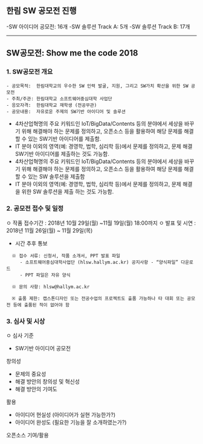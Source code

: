 ## 한림 SW 공모전 진행

-SW 아이디어 공모전: 16개
-SW 솔루션 Track A: 5개
-SW 솔루션 Track B: 17개

*  *  *

## SW공모전: Show me the code 2018

### 1. SW공모전 개요

```
- 공모목적:  한림대학교의 우수한 SW 인력 발굴, 지원, 그리고 SW가치 확산을 위한 SW 공모전
- 주최/주관: 한림대학교 소프트웨어중심대학 사업단
- 응모자격:  한림대학교 재학생 (전공무관)
- 공모내용:  자유로운 주제의 SW기반 아이디어 및 솔루션
```

- 4차산업혁명의 주요 키워드인 IoT/BigData/Contents 등의 분야에서 세상을 바꾸기 위해 해결해야 하는 문제를 정의하고, 오픈소스 등을 활용하여 해당 문제를 해결할 수 있는 SW기반 아이디어를 제출함.
- IT 분야 이외의 영역(예: 경영학, 법학, 심리학 등)에서 문제를 정의하고, 문제 해결 SW기반 아이디어를 제출하는 것도 가능함.
- 4차산업혁명의 주요 키워드인 IoT/BigData/Contents 등의 분야에서 세상을 바꾸기 위해 해결해야 하는 문제를 정의하고, 오픈소스 등을 활용하여 해당 문제를 해결할 수 있는 SW 솔루션을 제출함
- IT 분야 이외의 영역(예: 경영학, 법학, 심리학 등)에서 문제를 정의하고, 문제 해결을 위한 SW 솔루션을 제출 하는 것도 가능함.


### 2. 공모전 접수 및 일정

ㅇ 작품 접수기간
:  2018년 10월 29일(월) ~11월 19일(월) 18:00까지
ㅇ 발표 및 시연
:  2018년 11월 26일(월) ~ 11월 29일(목) 
   - 시간 추후 통보

```
  ※ 접수 서류: 신청서, 작품 소개서, PPT 발표 파일
     - 소프트웨어중심대학사업단 (hlsw.hallym.ac.kr) 공지사항 - “양식파일” 다운로드
     - PPT 파일은 자유 양식

  ※ 문의 사항: hlsw@hallym.ac.kr 
  
  ※ 출품 제한: 캡스톤디자인 또는 전공수업의 프로젝트도 출품 가능하나 타 대회 또는 공모전 등에 출품된 적이 없어야 함
```

### 3. 심사 및 시상

ㅇ 심사 기준
  - SW기반 아이디어 공모전


창의성
- 문제의 중요성 
- 해결 방안의 창의성 및 혁신성
- 해결 방안의 기여도

활용
- 아이디어 현실성 (아이디어가 실현 가능한가?)
- 아이디어 완성도 (필요한 기능을 잘 소개하였는가?)

오픈소스 기여/활용

